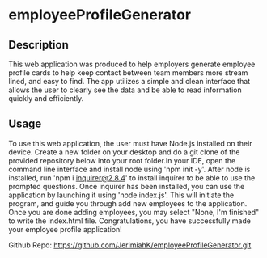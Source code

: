 # employeeProfileGenerator

## Description 
This web application was produced to help employers generate employee profile cards to help keep contact between team members more stream lined, and easy to find. The app utilizes a simple and clean interface that allows the user to clearly see the data and be able to read information quickly and efficiently.

## Usage
To use this web application, the user must have Node.js installed on their device. Create a new folder on your desktop and do a git clone of the provided repository below into your root folder.In your IDE, open the command line interface and install node using 'npm init -y'. After node is installed, run 'npm i inquirer@2.8.4' to install inquirer to be able to use the prompted questions. Once inquirer has been installed, you can use the application by launching it using 'node index.js'. This will initiate the program, and guide you through add new employees to the application. Once you are done adding employees, you may select "None, I'm finished" to write the index.html file. Congratulations, you have successfully made your employee profile application!

Github Repo: https://github.com/JerimiahK/employeeProfileGenerator.git
